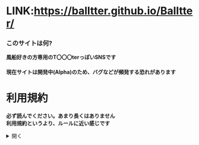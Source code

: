 # LINK:https://balltter.github.io/Balltter/
### このサイトは何?
**風船好きの方専用のT〇〇〇terっぽいSNSです**

#### 現在サイトは開発中(Alpha)のため、バグなどが頻発する恐れがあります
# 利用規約
**必ず読んでください。あまり長くはありません** </br>
**利用規約というより、ルールに近い感じです**
<details><summary>開く</summary><div>

# ⚠️注意事項
**❗サイト運営主は個人で運営しているため、トラブルや、誹謗中傷が多発した場合予告なしにサービス終了する場合がございます。** </br>
**❗また、当サイトで起きた責任については、サイト主は責任を負いかねますのでご注意ください。** </br>
**🎈風船好き以外の方はご利用を控えていただくようお願い申し上げます。**

# 一般
🔞 R-18等のコンテンツ(メッセージ、画像ファイル等)の呟きは現時点で
禁止とさせていただきます　</br>
🦠 **ウイルス、マルウェア等の有害なコンテンツの外部サイトやソフトに誘導する行為は禁止です。** </br>
🤬 暴言、他の方が不快に感じる言葉などは禁止です </br>
🖥️WebサーバーにDdos攻撃をする行為は禁止です。(普通に犯罪です)
# ファイル関連
🔞 R-18等のコンテンツの呟きは完全禁止とさせていただきます　</br>
⚠️クラッシュGif等の端末を有害にさせるファイルをアップロードするのは禁止です。
⚠️著作権侵害(他人の著作物を無許可使用等(無断配布))をするのは禁止です。

# 罰則
**上記の規約に違反した場合警告処分になり、最終的にアカウント凍結、IPBANの処置をさせていただきます**
# その他
**また、サイトの脆弱性にお気づきの方がいらっしゃいましたら直ちに報告をお願いします。**
</div></details>
